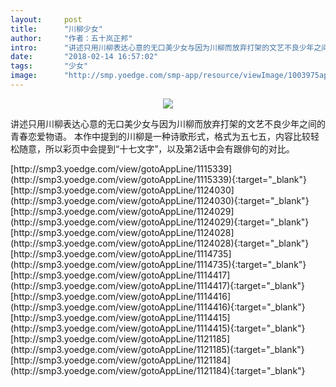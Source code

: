 ```yaml
---
layout:     post
title:      "川柳少女"
author:     "作者：五十岚正邦"
intro:      "讲述只用川柳表达心意的无口美少女与因为川柳而放弃打架的文艺不良少年之间的青春恋爱物语。  本作中提到的川柳是一种诗歌形式，格式为五七五，内容比较轻松随意，所以彩页中会提到“十七文字”，以及第2话中会有跟俳句的对比。"
date:       "2018-02-14 16:57:02"
tags:       "少女"
image:      "http://smp.yoedge.com/smp-app/resource/viewImage/1003975appline.png"
---
```

<div style="text-align: center">
<p><img src="http://smp.yoedge.com/smp-app/resource/viewImage/1003975appline.png"/></p>
</div>
<p class="post-meta">
<span>讲述只用川柳表达心意的无口美少女与因为川柳而放弃打架的文艺不良少年之间的青春恋爱物语。  本作中提到的川柳是一种诗歌形式，格式为五七五，内容比较轻松随意，所以彩页中会提到“十七文字”，以及第2话中会有跟俳句的对比。</span>
</p>
[http://smp3.yoedge.com/view/gotoAppLine/1115339](http://smp3.yoedge.com/view/gotoAppLine/1115339){:target="_blank"}
[http://smp3.yoedge.com/view/gotoAppLine/1124030](http://smp3.yoedge.com/view/gotoAppLine/1124030){:target="_blank"}
[http://smp3.yoedge.com/view/gotoAppLine/1124029](http://smp3.yoedge.com/view/gotoAppLine/1124029){:target="_blank"}
[http://smp3.yoedge.com/view/gotoAppLine/1124028](http://smp3.yoedge.com/view/gotoAppLine/1124028){:target="_blank"}
[http://smp3.yoedge.com/view/gotoAppLine/1114735](http://smp3.yoedge.com/view/gotoAppLine/1114735){:target="_blank"}
[http://smp3.yoedge.com/view/gotoAppLine/1114417](http://smp3.yoedge.com/view/gotoAppLine/1114417){:target="_blank"}
[http://smp3.yoedge.com/view/gotoAppLine/1114416](http://smp3.yoedge.com/view/gotoAppLine/1114416){:target="_blank"}
[http://smp3.yoedge.com/view/gotoAppLine/1114415](http://smp3.yoedge.com/view/gotoAppLine/1114415){:target="_blank"}
[http://smp3.yoedge.com/view/gotoAppLine/1121185](http://smp3.yoedge.com/view/gotoAppLine/1121185){:target="_blank"}
[http://smp3.yoedge.com/view/gotoAppLine/1121184](http://smp3.yoedge.com/view/gotoAppLine/1121184){:target="_blank"}


